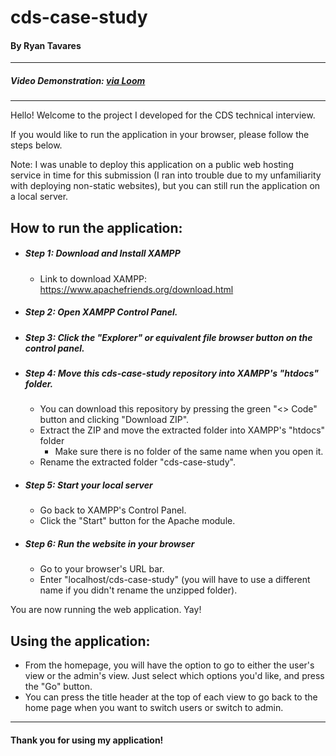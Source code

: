 # cds-case-study
#### By Ryan Tavares
___
##### Video Demonstration: [via Loom](https://www.loom.com/share/b7eec2730c5d44909b3e9dbbd392d0cc?sid=6038648a-ec50-4a01-acc2-e78112ff356c)
___

Hello! Welcome to the project I developed for the CDS technical interview.

If you would like to run the application in your browser, please follow the steps below.

Note: I was unable to deploy this application on a public web hosting service in time for this submission (I ran into trouble due to my unfamiliarity with deploying non-static websites), but you can still run the application on a local server.

## How to run the application:

- ##### Step 1: Download and Install XAMPP
  - Link to download XAMPP: https://www.apachefriends.org/download.html
- ##### Step 2: Open XAMPP Control Panel.
- ##### Step 3: Click the "Explorer" or equivalent file browser button on the control panel.
- ##### Step 4: Move this cds-case-study repository into XAMPP's "htdocs" folder.
  - You can download this repository by pressing the green "<> Code" button and clicking "Download ZIP".
  - Extract the ZIP and move the extracted folder into XAMPP's "htdocs" folder
    - Make sure there is no folder of the same name when you open it.
  - Rename the extracted folder "cds-case-study".
- ##### Step 5: Start your local server
  - Go back to XAMPP's Control Panel.
  - Click the "Start" button for the Apache module.
- ##### Step 6: Run the website in your browser
  - Go to your browser's URL bar.
  - Enter "localhost/cds-case-study" (you will have to use a different name if you didn't rename the unzipped folder).

You are now running the web application. Yay!

## Using the application:
- From the homepage, you will have the option to go to either the user's view or the admin's view. Just select which options you'd like, and press the "Go" button.
- You can press the title header at the top of each view to go back to the home page when you want to switch users or switch to admin.

___
#### Thank you for using my application!
